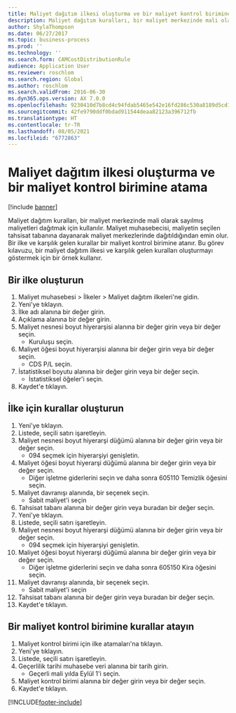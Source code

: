 ```yaml
---
title: Maliyet dağıtım ilkesi oluşturma ve bir maliyet kontrol birimine atama
description: Maliyet dağıtım kuralları, bir maliyet merkezinde mali olarak sayılmış maliyetleri dağıtmak için kullanılır.
author: ShylaThompson
ms.date: 06/27/2017
ms.topic: business-process
ms.prod: ''
ms.technology: ''
ms.search.form: CAMCostDistributionRule
audience: Application User
ms.reviewer: roschlom
ms.search.region: Global
ms.author: roschlom
ms.search.validFrom: 2016-06-30
ms.dyn365.ops.version: AX 7.0.0
ms.openlocfilehash: 9230410d7b8cd4c94fdab5465e542e16fd286c530a8189d5cd1eca825bb1faf4
ms.sourcegitcommit: 42fe9790ddf0bdad911544deaa82123a396712fb
ms.translationtype: HT
ms.contentlocale: tr-TR
ms.lasthandoff: 08/05/2021
ms.locfileid: "6772863"
---
```

# <a name="create-and-assign-a-cost-distribution-policy-to-a-cost-control-unit"></a>Maliyet dağıtım ilkesi oluşturma ve bir maliyet kontrol birimine atama

[!include [banner](../../includes/banner.md)]

Maliyet dağıtım kuralları, bir maliyet merkezinde mali olarak sayılmış maliyetleri dağıtmak için kullanılır. Maliyet muhasebecisi, maliyetin seçilen tahsisat tabanına dayanarak maliyet merkezlerinde dağıtıldığından emin olur. Bir ilke ve karşılık gelen kurallar bir maliyet kontrol birimine atanır. Bu görev kılavuzu, bir maliyet dağıtım ilkesi ve karşılık gelen kuralları oluşturmayı göstermek için bir örnek kullanır.


## <a name="create-a-policy"></a>Bir ilke oluşturun
1. Maliyet muhasebesi > İlkeler > Maliyet dağıtım ilkeleri'ne gidin.
2. Yeni'ye tıklayın.
3. İlke adı alanına bir değer girin.
4. Açıklama alanına bir değer girin.
5. Maliyet nesnesi boyut hiyerarşisi alanına bir değer girin veya bir değer seçin.
    * Kuruluşu seçin.  
6. Maliyet öğesi boyut hiyerarşisi alanına bir değer girin veya bir değer seçin.
    * CDS P/L seçin.  
7. İstatistiksel boyutu alanına bir değer girin veya bir değer seçin.
    * İstatistiksel öğeler'i seçin.  
8. Kaydet'e tıklayın.

## <a name="create-rules-for-the-policy"></a>İlke için kurallar oluşturun
1. Yeni'ye tıklayın.
2. Listede, seçili satırı işaretleyin.
3. Maliyet nesnesi boyut hiyerarşi düğümü alanına bir değer girin veya bir değer seçin.
    * 094 seçmek için hiyerarşiyi genişletin.  
4. Maliyet öğesi boyut hiyerarşi düğümü alanına bir değer girin veya bir değer seçin.
    * Diğer işletme giderlerini seçin ve daha sonra 605110 Temizlik öğesini seçin.  
5. Maliyet davranışı alanında, bir seçenek seçin.
    * Sabit maliyet'i seçin  
6. Tahsisat tabanı alanına bir değer girin veya buradan bir değer seçin.
7. Yeni'ye tıklayın.
8. Listede, seçili satırı işaretleyin.
9. Maliyet nesnesi boyut hiyerarşi düğümü alanına bir değer girin veya bir değer seçin.
    * 094 seçmek için hiyerarşiyi genişletin.  
10. Maliyet öğesi boyut hiyerarşi düğümü alanına bir değer girin veya bir değer seçin.
    * Diğer işletme giderlerini seçin ve daha sonra 605150 Kira öğesini seçin.  
11. Maliyet davranışı alanında, bir seçenek seçin.
    * Sabit maliyet'i seçin  
12. Tahsisat tabanı alanına bir değer girin veya buradan bir değer seçin.
13. Kaydet'e tıklayın.

## <a name="assign-rules-to-a-cost-control-unit"></a>Bir maliyet kontrol birimine kurallar atayın
1. Maliyet kontrol birimi için ilke atamaları'na tıklayın.
2. Yeni'ye tıklayın.
3. Listede, seçili satırı işaretleyin.
4. Geçerlilik tarihi muhasebe veri alanına bir tarih girin.
    * Geçerli mali yılda Eylül 1'i seçin.  
5. Maliyet kontrol birimi alanına bir değer girin veya bir değer seçin.
6. Kaydet'e tıklayın.



[!INCLUDE[footer-include](../../../includes/footer-banner.md)]